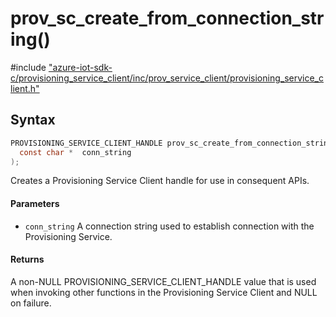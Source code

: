 # prov_sc_create_from_connection_string()

\#include ["azure-iot-sdk-c/provisioning_service_client/inc/prov_service_client/provisioning_service_client.h"](../iot-c-ref-provisioning-service-client-h.md)  

## Syntax

```C
PROVISIONING_SERVICE_CLIENT_HANDLE prov_sc_create_from_connection_string(
  const char *  conn_string
);

```

Creates a Provisioning Service Client handle for use in consequent APIs.

#### Parameters
* `conn_string` A connection string used to establish connection with the Provisioning Service.

#### Returns
A non-NULL PROVISIONING_SERVICE_CLIENT_HANDLE value that is used when invoking other functions in the Provisioning Service Client and NULL on failure.

